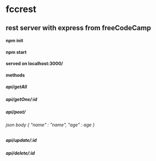 # fccrest

## rest server with express from freeCodeCamp

#### npm init
#### npm start

#### served on localhost:3000/

#### methods

##### api/getAll

##### api/getOne/:id

##### api/post/
###### json body { "name" : "name", "age" : age }

##### api/update/:id

##### api/delete/:id

